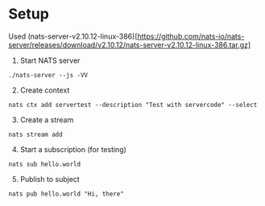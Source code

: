 # Setup

Used (nats-server-v2.10.12-linux-386)[https://github.com/nats-io/nats-server/releases/download/v2.10.12/nats-server-v2.10.12-linux-386.tar.gz] 

1. Start NATS server
```
./nats-server --js -VV
```

2.  Create context
```
nats ctx add servertest --description "Test with servercode" --select
```
3. Create a stream
```
nats stream add
```
4. Start a subscription (for testing)
```
nats sub hello.world
```

5. Publish to subject
```
nats pub hello.world "Hi, there"
```